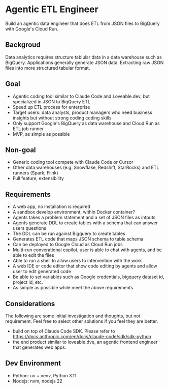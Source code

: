# Agentic ETL Engineer

Build an agentic data engineer that does ETL from JSON files to BigQuery with Google's Cloud Run.

## Backgroud

Data analytics requires structure tablular data in a data warehouse such as BigQuery. Applications generally generate JSON data. Extracting raw JSON files into more structured tabular format.

## Goal

- Agentic coding tool similar to Claude Code and Loveable.dev, but specialized in JSON to BigQuery ETL
- Speed up ETL process for enterprise
- Target users: data analysts, product managers who need business insights but without strong coding coding skills
- Only support Google's BigQuery as data warehouse and Cloud Run as ETL job runner
- MVP, as simple as possible

## Non-goal

- Generic coding tool compete with Claude Code or Cursor
- Other data warehouses (e.g. Snowflake, Redshift, StarRocks) and ETL runners (Spark, Flink)
- Full feature, extensibility

## Requirements

- A web app, no installation is required
- A sandbox develop environment, within Docker container?
- Agents takes a problem statement and a set of JSON files as intputs
- Agents generate DDL to create tables with a schema that can answer users questions
- The DDL can be run against Bigquery to create tables
- Generates ETL code that maps JSON schema to table schema
- Can be deployed to Google Cloud as Cloud Run jobs
- Multi-run converational copilot, user is able to chat with agents, and be able to edit the files
- Able to run a shell to allow users to intervention with the work
- A web IDE or code editor that show code editing by agents and allow user to edit generated code
- Be able to set variables such as Google credentials, bigquery dataset id, project id, etc. 
- As simple as possible while meet the above requirements

## Considerations

The following are some initial investigation and thoughts, but not requirement. Feel free to select other solutions if you feel they are better.

- build on top of Claude Code SDK. Please refer to https://docs.anthropic.com/en/docs/claude-code/sdk/sdk-python
- the end product similar to loveable.dve, an agentic frontend engineer that generates web apps.

## Dev Environment

- Python: uv + venv, Python 3.11
- Nodejs: nvm, nodejs 22